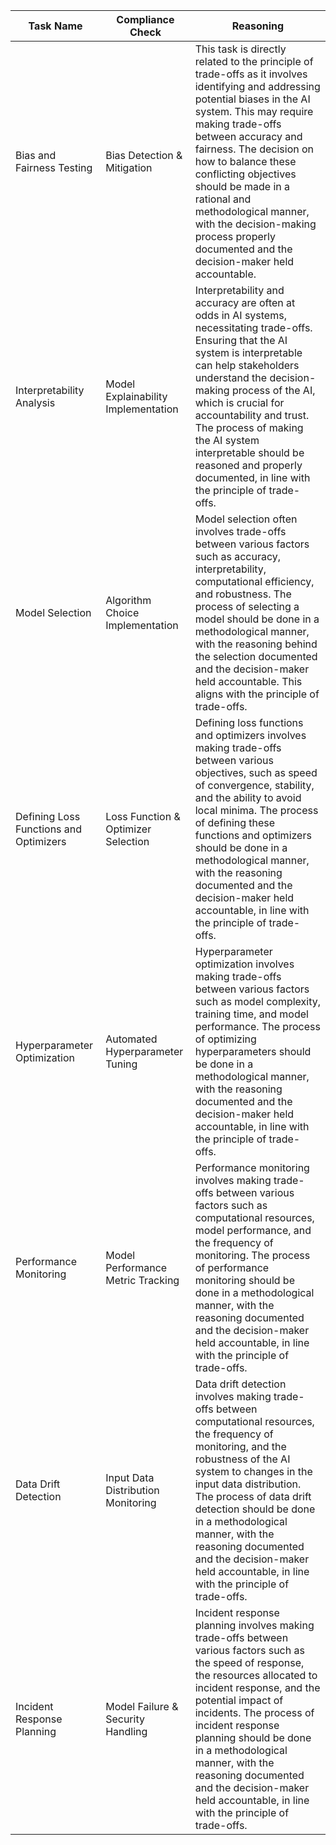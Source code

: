 | Task Name | Compliance Check | Reasoning |
|-----------|------------------|-----------|
| Bias and Fairness Testing | Bias Detection & Mitigation | This task is directly related to the principle of trade-offs as it involves identifying and addressing potential biases in the AI system. This may require making trade-offs between accuracy and fairness. The decision on how to balance these conflicting objectives should be made in a rational and methodological manner, with the decision-making process properly documented and the decision-maker held accountable. |
| Interpretability Analysis | Model Explainability Implementation | Interpretability and accuracy are often at odds in AI systems, necessitating trade-offs. Ensuring that the AI system is interpretable can help stakeholders understand the decision-making process of the AI, which is crucial for accountability and trust. The process of making the AI system interpretable should be reasoned and properly documented, in line with the principle of trade-offs. |
| Model Selection | Algorithm Choice Implementation | Model selection often involves trade-offs between various factors such as accuracy, interpretability, computational efficiency, and robustness. The process of selecting a model should be done in a methodological manner, with the reasoning behind the selection documented and the decision-maker held accountable. This aligns with the principle of trade-offs. |
| Defining Loss Functions and Optimizers | Loss Function & Optimizer Selection | Defining loss functions and optimizers involves making trade-offs between various objectives, such as speed of convergence, stability, and the ability to avoid local minima. The process of defining these functions and optimizers should be done in a methodological manner, with the reasoning documented and the decision-maker held accountable, in line with the principle of trade-offs. |
| Hyperparameter Optimization | Automated Hyperparameter Tuning | Hyperparameter optimization involves making trade-offs between various factors such as model complexity, training time, and model performance. The process of optimizing hyperparameters should be done in a methodological manner, with the reasoning documented and the decision-maker held accountable, in line with the principle of trade-offs. |
| Performance Monitoring | Model Performance Metric Tracking | Performance monitoring involves making trade-offs between various factors such as computational resources, model performance, and the frequency of monitoring. The process of performance monitoring should be done in a methodological manner, with the reasoning documented and the decision-maker held accountable, in line with the principle of trade-offs. |
| Data Drift Detection | Input Data Distribution Monitoring | Data drift detection involves making trade-offs between computational resources, the frequency of monitoring, and the robustness of the AI system to changes in the input data distribution. The process of data drift detection should be done in a methodological manner, with the reasoning documented and the decision-maker held accountable, in line with the principle of trade-offs. |
| Incident Response Planning | Model Failure & Security Handling | Incident response planning involves making trade-offs between various factors such as the speed of response, the resources allocated to incident response, and the potential impact of incidents. The process of incident response planning should be done in a methodological manner, with the reasoning documented and the decision-maker held accountable, in line with the principle of trade-offs. |